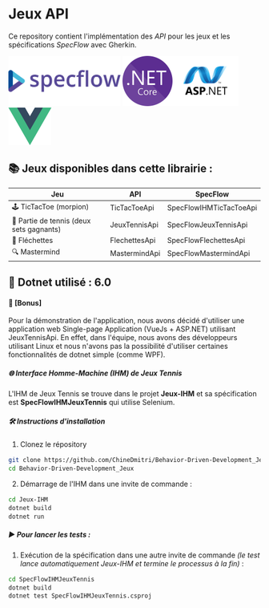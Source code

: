 # Jeux API

Ce repository contient l'implémentation des *API* pour les jeux et les spécifications *SpecFlow* avec Gherkin.

<img src="./assets/img/specflow.png" height="100" /> <img src="./assets/img/dotnet.jpeg" height="100" /><img src="./assets/img/aspnet.png" height="100" /> <img src="./assets/img/vuejs.png" height="75" /> 

## 📚 Jeux disponibles dans cette librairie :

| Jeu                            | API              | SpecFlow       |
|--------------------------------|------------------|------------------------------|
| 🕹️ TicTacToe (morpion)         | TicTacToeApi     | SpecFlowIHMTicTacToeApi         |
| 🎾 Partie de tennis (deux sets gagnants) | JeuxTennisApi    | SpecFlowJeuxTennisApi        |
| 🎯 Fléchettes                  | FlechettesApi    | SpecFlowFlechettesApi           |
| 🔍 Mastermind                  | MastermindApi    | SpecFlowMastermindApi           |

## 🚀 Dotnet utilisé : 6.0


#### 🎁 [Bonus]
Pour la démonstration de l'application, nous avons décidé d'utiliser une application web Single-page Application (VueJs + ASP.NET) utilisant JeuxTennisApi. En effet, dans l'équipe, nous avons des développeurs utilisant Linux et nous n'avons pas la possibilité d'utiliser certaines fonctionnalités de dotnet simple (comme WPF).

##### 🌐 Interface Homme-Machine (IHM) de Jeux Tennis
L'IHM de Jeux Tennis se trouve dans le projet **Jeux-IHM** et sa spécification est **SpecFlowIHMJeuxTennis** qui utilise Selenium.

##### 🛠️ Instructions d'installation
1. Clonez le répository
```bash
git clone https://github.com/ChineDmitri/Behavior-Driven-Development_Jeux
cd Behavior-Driven-Development_Jeux
```
2. Démarrage de l'IHM dans une invite de commande :
```bash
cd Jeux-IHM
dotnet build
dotnet run
```

##### ▶️ Pour lancer les tests :
1. Exécution de la spécification dans une autre invite de commande *(le test lance automatiquement Jeux-IHM et termine le processus à la fin)* :
```bash
cd SpecFlowIHMJeuxTennis 
dotnet build 
dotnet test SpecFlowIHMJeuxTennis.csproj
```

